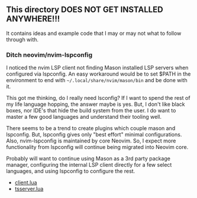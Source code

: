 ## This directory DOES NOT GET INSTALLED ANYWHERE!!!

It contains ideas and example code that I may or may not what to follow
through with.

### Ditch neovim/nvim-lspconfig

I noticed the nvim LSP client not finding Mason installed LSP servers
when configured via lspconfig.  An easy workaround would be to set $PATH
in the environment to end with `~/.local/share/nvim/mason/bin` and be
done with it.

This got me thinking, do I really need lsconfig?  If I want to spend the
rest of my life language hopping, the answer maybe is yes.  But, I don't
like black boxes, nor IDE's that hide the build system from the user.
I do want to master a few good languages and understand their tooling
well.

There seems to be a trend to create plugins which couple mason and
lspconfig.  But, lspconfig gives only "best effort" minimal
configurations.  Also, nvim-lspconfig is maintained by core Neovim.  So,
I expect more functionality from lspconfig will continue being migrated
into Neovim core.

Probably will want to continue using Mason as a 3rd party package
manager, configuring the internal LSP client directly for a few select
languages, and using lspconfig to configure the rest.

* [client.lua](lsp/vonheikemen/lsp.lua)
* [tsserver.lua](lsp/vonheikemen/configs/tsserver.lua)

